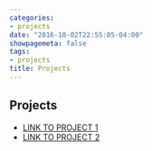 ```yaml
---
categories:
- projects
date: "2016-10-02T22:55:05-04:00"
showpagemeta: false
tags:
- projects
title: Projects
---
```

 
 ## Projects 
 - [LINK TO PROJECT 1](/Project1.pdf)
 - [LINK TO PROJECT 2](/project2/)